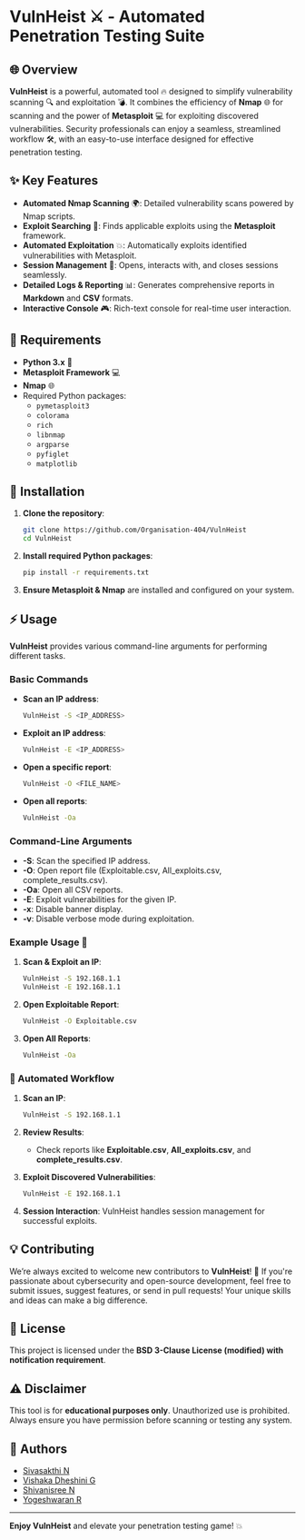 # **VulnHeist** ⚔️ - Automated Penetration Testing Suite

## 🌐 Overview

**VulnHeist** is a powerful, automated tool 🔥 designed to simplify vulnerability scanning 🔍 and exploitation 💣. It combines the efficiency of **Nmap** 🌐 for scanning and the power of **Metasploit** 💻 for exploiting discovered vulnerabilities. Security professionals can enjoy a seamless, streamlined workflow 🛠️, with an easy-to-use interface designed for effective penetration testing.

## ✨ Key Features

- **Automated Nmap Scanning** 🌍: Detailed vulnerability scans powered by Nmap scripts.
- **Exploit Searching** 🔎: Finds applicable exploits using the **Metasploit** framework.
- **Automated Exploitation** 💥: Automatically exploits identified vulnerabilities with Metasploit.
- **Session Management** 💼: Opens, interacts with, and closes sessions seamlessly.
- **Detailed Logs & Reporting** 📊: Generates comprehensive reports in **Markdown** and **CSV** formats.
- **Interactive Console** 🎮: Rich-text console for real-time user interaction.

## 🔧 Requirements

- **Python 3.x** 🐍
- **Metasploit Framework** 💻
- **Nmap** 🌐
- Required Python packages:
  - `pymetasploit3`
  - `colorama`
  - `rich`
  - `libnmap`
  - `argparse`
  - `pyfiglet`
  - `matplotlib`

## 🚀 Installation

1. **Clone the repository**:
    ```bash
    git clone https://github.com/Organisation-404/VulnHeist
    cd VulnHeist
    ```

2. **Install required Python packages**:
    ```bash
    pip install -r requirements.txt
    ```

3. **Ensure Metasploit & Nmap** are installed and configured on your system.

## ⚡ Usage

**VulnHeist** provides various command-line arguments for performing different tasks.

### Basic Commands

- **Scan an IP address**:
    ```bash
    VulnHeist -S <IP_ADDRESS>
    ```

- **Exploit an IP address**:
    ```bash
    VulnHeist -E <IP_ADDRESS>
    ```

- **Open a specific report**:
    ```bash
    VulnHeist -O <FILE_NAME>
    ```

- **Open all reports**:
    ```bash
    VulnHeist -Oa
    ```

### Command-Line Arguments

- **-S**: Scan the specified IP address.
- **-O**: Open report file (Exploitable.csv, All_exploits.csv, complete_results.csv).
- **-Oa**: Open all CSV reports.
- **-E**: Exploit vulnerabilities for the given IP.
- **-x**: Disable banner display.
- **-v**: Disable verbose mode during exploitation.

### Example Usage 🚨

1. **Scan & Exploit an IP**:
    ```bash
    VulnHeist -S 192.168.1.1
    VulnHeist -E 192.168.1.1
    ```

2. **Open Exploitable Report**:
    ```bash
    VulnHeist -O Exploitable.csv
    ```

3. **Open All Reports**:
    ```bash
    VulnHeist -Oa
    ```

### 🔄 Automated Workflow

1. **Scan an IP**:
    ```bash
    VulnHeist -S 192.168.1.1
    ```

2. **Review Results**:
    - Check reports like **Exploitable.csv**, **All_exploits.csv**, and **complete_results.csv**.

3. **Exploit Discovered Vulnerabilities**:
    ```bash
    VulnHeist -E 192.168.1.1
    ```

4. **Session Interaction**:
    VulnHeist handles session management for successful exploits.

## 💡 Contributing

We’re always excited to welcome new contributors to **VulnHeist**! 🌟 If you're passionate about cybersecurity and open-source development, feel free to submit issues, suggest features, or send in pull requests! Your unique skills and ideas can make a big difference.

## 📜 License

This project is licensed under the **BSD 3-Clause License (modified) with notification requirement**.

## ⚠️ Disclaimer

This tool is for **educational purposes only**. Unauthorized use is prohibited. Always ensure you have permission before scanning or testing any system.

## 👥 Authors

- [Sivasakthi N](https://github.com/sivasakthi037)
- [Vishaka Dheshini G](https://github.com/liyana9c) 
- [Shivanisree N](https://github.com/Shivanisree1603) 
- [Yogeshwaran R](https://github.com/yogeshwaranEvil) 

---

**Enjoy VulnHeist** and elevate your penetration testing game! 💥

